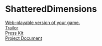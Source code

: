 # ShatteredDimensions

[Web-playable version of your game.](https://itch.io/)  
[Trailor](https://youtube.com)  
[Press Kit](https://dopresskit.com/)  
[Project Document](https://github.com/AnunayAkhaury/ShatteredDimensions/blob/main/ProjectDocument.md)

